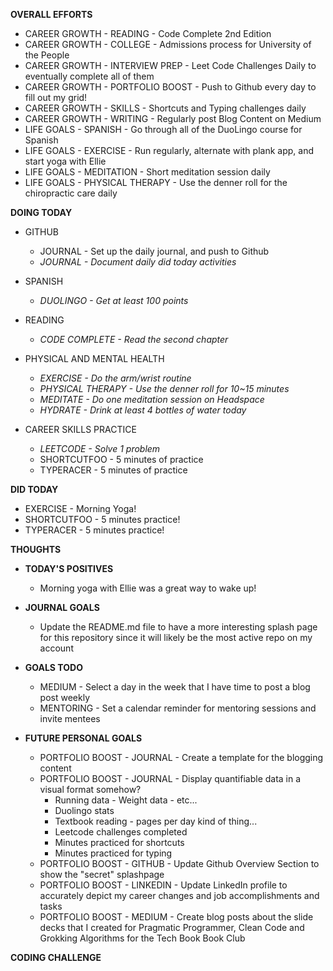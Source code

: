 **OVERALL EFFORTS**

- CAREER GROWTH - READING - Code Complete 2nd Edition
- CAREER GROWTH - COLLEGE - Admissions process for University of the People
- CAREER GROWTH - INTERVIEW PREP - Leet Code Challenges Daily to eventually complete all of them
- CAREER GROWTH - PORTFOLIO BOOST - Push to Github every day to fill out my grid!
- CAREER GROWTH - SKILLS - Shortcuts and Typing challenges daily
- CAREER GROWTH - WRITING - Regularly post Blog Content on Medium
- LIFE GOALS - SPANISH - Go through all of the DuoLingo course for Spanish
- LIFE GOALS - EXERCISE - Run regularly, alternate with plank app, and start yoga with Ellie
- LIFE GOALS - MEDITATION - Short meditation session daily
- LIFE GOALS - PHYSICAL THERAPY - Use the denner roll for the chiropractic care daily

**DOING TODAY**

- GITHUB

  - JOURNAL - Set up the daily journal, and push to Github
  - _JOURNAL - Document daily did today activities_

- SPANISH

  - _DUOLINGO - Get at least 100 points_

- READING

  - _CODE COMPLETE - Read the second chapter_

- PHYSICAL AND MENTAL HEALTH

  - _EXERCISE - Do the arm/wrist routine_
  - _PHYSICAL THERAPY - Use the denner roll for 10~15 minutes_
  - _MEDITATE - Do one meditation session on Headspace_
  - _HYDRATE - Drink at least 4 bottles of water today_

- CAREER SKILLS PRACTICE

  - _LEETCODE - Solve 1 problem_
  - SHORTCUTFOO - 5 minutes of practice
  - TYPERACER - 5 minutes of practice

**DID TODAY**

- EXERCISE - Morning Yoga!
- SHORTCUTFOO - 5 minutes practice!
- TYPERACER - 5 minutes practice!

**THOUGHTS**

- **TODAY'S POSITIVES**

  - Morning yoga with Ellie was a great way to wake up!

- **JOURNAL GOALS**

  - Update the README.md file to have a more interesting splash page for this repository since it will likely be the most active repo on my account

- **GOALS TODO**

  - MEDIUM - Select a day in the week that I have time to post a blog post weekly
  - MENTORING - Set a calendar reminder for mentoring sessions and invite mentees

- **FUTURE PERSONAL GOALS**
  - PORTFOLIO BOOST - JOURNAL - Create a template for the blogging content
  - PORTFOLIO BOOST - JOURNAL - Display quantifiable data in a visual format somehow?
    - Running data - Weight data - etc...
    - Duolingo stats
    - Textbook reading - pages per day kind of thing...
    - Leetcode challenges completed
    - Minutes practiced for shortcuts
    - Minutes practiced for typing
  - PORTFOLIO BOOST - GITHUB - Update Github Overview Section to show the "secret" splashpage
  - PORTFOLIO BOOST - LINKEDIN - Update LinkedIn profile to accurately depict my career changes and job accomplishments and tasks
  - PORTFOLIO BOOST - MEDIUM - Create blog posts about the slide decks that I created for Pragmatic Programmer, Clean Code and Grokking Algorithms for the Tech Book Book Club

**CODING CHALLENGE**
